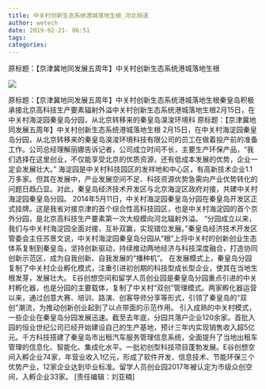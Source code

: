 ```yaml
---
title: 中关村创新生态系统港城落地生根_河北频道
author: wetech
date: 2019-02-21- 06:51
tags: 
categories: 
---
```

原标题：【京津冀地同发展五周年】中关村创新生态系统港城落地生根
<!-- more -->
                
<img align="center" border="0" src="http://p2.ifengimg.com/a/2016/0810/204c433878d5cf9size1_w16_h16.png" />
                
            
原标题：【京津冀地同发展五周年】中关村创新生态系统港城落地生根秦皇岛积极承接北京高科技生产要素辐射外溢中关村创新生态系统港城落地生根2月15日，在中关村海淀园秦皇岛分园，从北京转移来的秦皇岛淏浚环境科
原标题：【京津冀地同发展五周年】中关村创新生态系统港城落地生根
2月15日，在中关村海淀园秦皇岛分园，从北京转移来的秦皇岛淏浚环境科技有限公司的员工在做着投产前的准备工作。公司总经理解丽娜告诉记者，公司成立时间不长，主要生产环保产品，“我们选择在这里创业，不仅能享受北京的优质资源，还有低成本发展的优势，企业一定会发展壮大。”
海淀园是中关村科技园区的发祥地和中心区，有高新技术企业1.1万多家。但其在发展中，产业发展空间不足、科技资源优势急需向产业优势转化的问题日趋凸显。对此，秦皇岛经济技术开发区与北京海淀区政府对接，共建中关村海淀园秦皇岛分园。
2014年5月11日，中关村海淀园秦皇岛分园在秦皇岛开发区正式挂牌。这是我省对接京津的首个综合性高科技园区，也是中关村海淀园的首个京外分园，是北京高科技生产要素第一次大规模向河北辐射外溢。
“分园成立以来，我们与中关村海淀园全面对接，互补双赢，实现错位发展。”秦皇岛经济技术开发区管委会主任苏景文说，中关村海淀园秦皇岛分园从“根”上将中关村的创新创业生态体系复制到秦皇岛，坚持创新驱动，持续推动两地经济与科技深度融合，打造协同创新示范区，成为自我创新、自我发展的“播种机”。
在发展模式上，秦皇岛分园复制了中关村企业孵化模式，注重引进初创期的科技型成长型企业，使其在当地生根发芽，发展壮大。
E谷创想空间和留学人员创业园是秦皇岛分园重点引进的中关村孵化器，也是分园的主要载体，复制了中关村“双创”管理模式。两家孵化器运营以来，通过创意大赛、培训、路演、创客导师分享等形式，引领了秦皇岛的“双创”潮流，为推动创新创业起到了以点带面的示范作用。
引入成熟的中关村模式，一些企业在秦皇岛分园发展迅速。截至去年底，分园共落户企业120余家。首批入园的恒业世纪公司已经开始建设自己的生产基地，预计三年内实现销售收入超5亿元。千方科技搭建了秦皇岛市出租汽车服务管理信息系统，全面提升了当地出租车管理的信息化、智能化、集成化水平。一批初创型科技项目蓬勃发展。E谷创想空间入孵企业74家，年营业收入1亿元，形成了软件开发、信息技术、节能环保三个优势产业，12家企业达到毕业标准。留学人员创业园2017年被认定为市级众创空间，入孵企业33家。
[责任编辑：刘亚楠]
            
